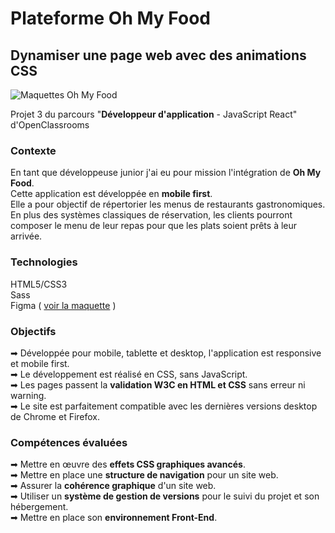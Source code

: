 # Plateforme Oh My Food

## Dynamiser une page web avec des animations CSS

![Maquettes Oh My Food](https://user.oc-static.com/upload/2022/06/22/16559016787093_Untitled%20design.png)

Projet 3 du parcours "**Développeur d'application** - JavaScript React" d'OpenClassrooms

### Contexte

En tant que développeuse junior j'ai eu pour mission l'intégration de **Oh My Food**. <br>
Cette application est développée en **mobile first**. <br>
Elle a pour objectif de répertorier les menus de restaurants gastronomiques. <br>
En plus des systèmes classiques de réservation, les clients pourront composer le menu de leur repas pour que les plats soient prêts à leur arrivée. <br>

### Technologies

HTML5/CSS3 <br>
Sass <br>
Figma ( [voir la maquette](<https://www.figma.com/file/LbSwGQnYZw2Kak0LWwnTLs/Maquettes-Ohmyfood-(mobile-et-desktop)-(Copy)?type=design&node-id=0-1&mode=design&t=RJb1Jw0AZT7CstPS-0>) )

### Objectifs

➡ Développée pour mobile, tablette et desktop, l'application est responsive et mobile first. <br>
➡ Le développement est réalisé en CSS, sans JavaScript. <br>
➡ Les pages passent la **validation W3C en HTML et CSS** sans erreur ni warning. <br>
➡ Le site est parfaitement compatible avec les dernières versions desktop de Chrome et Firefox. <br>

### Compétences évaluées

➡ Mettre en œuvre des **effets CSS graphiques avancés**. <br>
➡ Mettre en place une **structure de navigation** pour un site web. <br>
➡ Assurer la **cohérence graphique** d'un site web. <br>
➡ Utiliser un **système de gestion de versions** pour le suivi du projet et son hébergement. <br>
➡ Mettre en place son **environnement Front-End**. <br>
